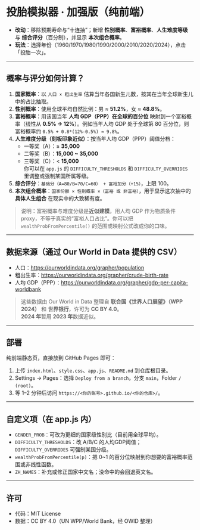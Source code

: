 # 投胎模拟器 · 加强版（纯前端）

- **改动**：移除预期寿命与“十连抽”；新增 **性别概率**、**富裕概率**、**人生难度等级** 与 **综合评分**（百分制），并显示 **本次组合概率**。
- **玩法**：选择年份（1960/1970/1980/1990/2000/2010/2020/2024），点击「投胎一次」。

---

## 概率与评分如何计算？

1) **国家概率**：以 `人口 × 粗出生率` 估算当年各国新生儿数，按其在当年全球新生儿中的占比抽取。  
2) **性别概率**：使用全球平均自然比例：男 ≈ **51.2%**，女 ≈ **48.8%**。  
3) **富裕概率**：用该国当年 **人均 GDP（PPP）在全球的百分位** 映射到一个富裕概率（线性从 **0.5% → 12%**）。例如当年人均 GDP 处于全球第 80 百分位，则富裕概率约 `0.5% + 0.8*(12%-0.5%) ≈ 9.8%`。  
4) **人生难度分级（刻板印象近似）**：按当年人均 GDP（PPP）阈值分档：  
   - 一等奖（A）：≥ **35,000**  
   - 二等奖（B）：**15,000 ~ 35,000**  
   - 三等奖（C）：< **15,000**  
   你可以在 `app.js` 的 `DIFFICULTY_THRESHOLDS` 和 `DIFFICULTY_OVERRIDES` 里调整或强制某国所属等级。  
5) **综合评分**：`基础分（A=80/B=70/C=60） + 富裕加分（+15）`，上限 100。  
6) **本次组合概率**：`国家份额 × 性别概率 ×（富裕 或 非富裕）`，用于显示这次抽中的 **具体人生组合** 在现实中的大致稀有度。

> 说明：富裕概率与难度分级是**近似建模**，用人均 GDP 作为物质条件 proxy，不等于真实的“富裕人口占比”。你可以把 `wealthProbFromPercentile()` 的范围或映射公式改成你的口味。

---

## 数据来源（通过 Our World in Data 提供的 CSV）
- 人口：<https://ourworldindata.org/grapher/population>  
- 粗出生率：<https://ourworldindata.org/grapher/crude-birth-rate>  
- 人均 GDP（PPP）：<https://ourworldindata.org/grapher/gdp-per-capita-worldbank>  

> 这些数据由 Our World in Data 整理自 **联合国《世界人口展望》（WPP 2024）** 和 **世界银行**，许可为 **CC BY 4.0**。  
> **2024 年**暂用 **2023 年**数据近似。

---

## 部署
纯前端静态页，直接放到 GitHub Pages 即可：
1. 上传 `index.html`、`style.css`、`app.js`、`README.md` 到仓库根目录。
2. Settings → Pages：选择 `Deploy from a branch`，分支 `main`，Folder `/ (root)`。
3. 等 1–2 分钟后访问 `https://<你的账号>.github.io/<你的仓库>/`。

---

## 自定义项（在 app.js 内）
- `GENDER_PROB`：可改为更细的国家级性别比（目前用全球平均）。
- `DIFFICULTY_THRESHOLDS`：改 A/B/C 的人均GDP阈值；`DIFFICULTY_OVERRIDES` 可强制某国分级。
- `wealthProbFromPercentile(p)`：把 0~1 的百分位映射到你想要的富裕概率范围或非线性函数。
- `ZH_NAMES`：补充或修正国家中文名；没命中的会回退英文名。

---

## 许可
- 代码：MIT License  
- 数据：CC BY 4.0（UN WPP/World Bank，经 OWID 整理）
